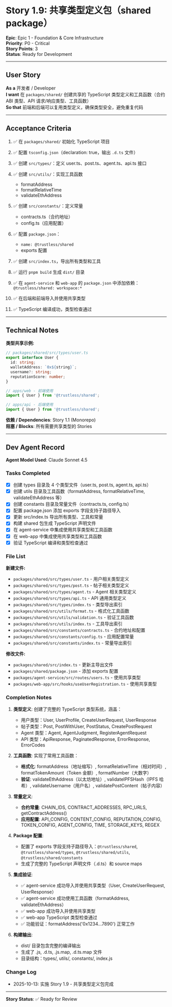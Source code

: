 # Story 1.9: 共享类型定义包（shared package）

**Epic**: Epic 1 - Foundation & Core Infrastructure  
**Priority**: P0 - Critical  
**Story Points**: 3  
**Status**: Ready for Development

---

## User Story

**As a** 开发者 / Developer  
**I want** 在 `packages/shared/` 创建共享的 TypeScript 类型定义和工具函数（合约 ABI 类型、API 请求/响应类型、工具函数）  
**So that** 前端和后端可以复用类型定义，确保类型安全，避免重复代码

---

## Acceptance Criteria

1. ✅ 在 `packages/shared/` 初始化 TypeScript 项目

2. ✅ 配置 `tsconfig.json`（declaration: true，输出 `.d.ts` 文件）

3. ✅ 创建 `src/types/`：定义 user.ts、post.ts、agent.ts、api.ts 接口

4. ✅ 创建 `src/utils/`：实现工具函数
   - formatAddress
   - formatRelativeTime
   - validateEthAddress

5. ✅ 创建 `src/constants/`：定义常量
   - contracts.ts（合约地址）
   - config.ts（应用配置）

6. ✅ 配置 `package.json`：
   - `name: @trustless/shared`
   - exports 配置

7. ✅ 创建 `src/index.ts`，导出所有类型和工具

8. ✅ 运行 `pnpm build` 生成 `dist/` 目录

9. ✅ 在 `agent-service` 和 `web-app` 的 `package.json` 中添加依赖：
   `@trustless/shared: workspace:*`

10. ✅ 在后端和前端导入并使用共享类型

11. ✅ TypeScript 编译成功，类型检查通过

---

## Technical Notes

**类型共享示例:**

```typescript
// packages/shared/src/types/user.ts
export interface User {
  id: string;
  walletAddress: `0x${string}`;
  username?: string;
  reputationScore: number;
}

// apps/web - 前端使用
import { User } from '@trustless/shared';

// apps/api - 后端使用
import { User } from '@trustless/shared';
```

**依赖 / Dependencies**: Story 1.1 (Monorepo)  
**阻塞 / Blocks**: 所有需要共享类型的 Stories

---

## Dev Agent Record

**Agent Model Used**: Claude Sonnet 4.5

### Tasks Completed

- [x] 创建 types 目录及 4 个类型文件（user.ts, post.ts, agent.ts, api.ts）
- [x] 创建 utils 目录及工具函数（formatAddress, formatRelativeTime, validateEthAddress 等）
- [x] 创建 constants 目录及常量文件（contracts.ts, config.ts）
- [x] 配置 package.json 添加 exports 字段支持子路径导入
- [x] 更新 src/index.ts 导出所有类型、工具和常量
- [x] 构建 shared 包生成 TypeScript 声明文件
- [x] 在 agent-service 中集成使用共享类型和工具函数
- [x] 在 web-app 中集成使用共享类型和工具函数
- [x] 验证 TypeScript 编译和类型检查通过

### File List

**新建文件:**

- `packages/shared/src/types/user.ts` - 用户相关类型定义
- `packages/shared/src/types/post.ts` - 帖子相关类型定义
- `packages/shared/src/types/agent.ts` - Agent 相关类型定义
- `packages/shared/src/types/api.ts` - API 通用类型定义
- `packages/shared/src/types/index.ts` - 类型导出索引
- `packages/shared/src/utils/format.ts` - 格式化工具函数
- `packages/shared/src/utils/validation.ts` - 验证工具函数
- `packages/shared/src/utils/index.ts` - 工具导出索引
- `packages/shared/src/constants/contracts.ts` - 合约地址和配置
- `packages/shared/src/constants/config.ts` - 应用配置常量
- `packages/shared/src/constants/index.ts` - 常量导出索引

**修改文件:**

- `packages/shared/src/index.ts` - 更新主导出文件
- `packages/shared/package.json` - 添加 exports 配置
- `packages/agent-service/src/routes/users.ts` - 使用共享类型
- `packages/web-app/src/hooks/useUserRegistration.ts` - 使用共享类型

### Completion Notes

1. **类型定义**: 创建了完整的 TypeScript 类型系统，涵盖：
   - 用户类型：User, UserProfile, CreateUserRequest, UserResponse
   - 帖子类型：Post, PostWithUser, PostStatus, CreatePostRequest
   - Agent 类型：Agent, AgentJudgment, RegisterAgentRequest
   - API 类型：ApiResponse, PaginatedResponse, ErrorResponse, ErrorCodes

2. **工具函数**: 实现了常用工具函数：
   - **格式化**: formatAddress（地址缩写）, formatRelativeTime（相对时间）, formatTokenAmount（Token 金额）, formatNumber（大数字）
   - **验证**: validateEthAddress（以太坊地址）, validateIPFSHash（IPFS 哈希）, validateUsername（用户名）, validatePostContent（帖子内容）

3. **常量定义**:
   - **合约常量**: CHAIN_IDS, CONTRACT_ADDRESSES, RPC_URLS, getContractAddress()
   - **应用配置**: API_CONFIG, CONTENT_CONFIG, REPUTATION_CONFIG, TOKEN_CONFIG, AGENT_CONFIG, TIME, STORAGE_KEYS, REGEX

4. **Package 配置**:
   - 配置了 exports 字段支持子路径导入：`@trustless/shared`, `@trustless/shared/types`, `@trustless/shared/utils`, `@trustless/shared/constants`
   - 生成了完整的 TypeScript 声明文件（.d.ts）和 source maps

5. **集成验证**:
   - ✅ agent-service 成功导入并使用共享类型（User, CreateUserRequest, UserResponse）
   - ✅ agent-service 成功使用工具函数（formatAddress, validateEthAddress）
   - ✅ web-app 成功导入并使用共享类型
   - ✅ web-app TypeScript 类型检查通过
   - ✅ 功能验证：formatAddress('0x1234...7890') 正常工作

6. **构建输出**:
   - dist/ 目录包含完整的编译输出
   - 生成了 .js, .d.ts, .js.map, .d.ts.map 文件
   - 目录结构：types/, utils/, constants/, index.js

### Change Log

- 2025-10-13: 实施 Story 1.9 - 共享类型定义包完成

---

**Story Status**: ✅ Ready for Review
